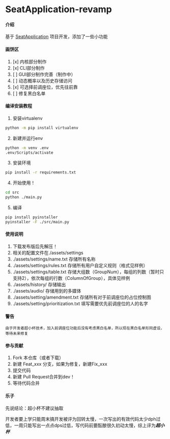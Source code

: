 # SeatApplication-revamp

#### 介绍

基于 [SeatApplication](https://github.com/lkrkerry1/SeatApplication) 项目开发，添加了一些小功能

#### 画饼区
1. [x] 内核部分制作
2. [x] CLI部分制作
3. [ ] GUI部分制作完善（制作中）
4. [ ] 动态概率以及历史存储访问
5. [x] 可选择前调座位，优先往前靠
6. [ ] 修复黑白名单

#### 编译安装教程

1.  安装virtualenv

```bash
python -m pip install virtualenv
```
2. 新建并运行env
```bash
python -m venv .env
.env/Scripts/activate
```

3.  安装环境

```bash
pip install -r requirements.txt
```

4.  开始使用！
```bash
cd src
python ./main.py
```
5. 编译
```bash
pip install pyinstaller 
pyinstaller -F ./src/main.py
```

#### 使用说明

1.  下载发布版后先解压！
2.  相关的配置文件在./assets/settings
3.  ./assets/settings/name.txt 存储所有名称
4.  ./assets/settings/rules.txt 存储所有用户自定义规则（格式见样例）
5.  ./assets/settings/table.txt 存储大组数（GroupNum），每组的列数（暂时只支持2），依次每组的行数（ColumnOfGroup），具体见样例
6.  ./assets/history/ 存储输出
7.  ./assets/audio/ 存储用到的多媒体
8.  ./assets/setting/amendment.txt 存储所有对于前调座位的占位控制图
9.  ./assets/setting/prioritization.txt 填写需要优先前调座位的人的名字

#### 警告
    由于开发者超小杯技术，加入前调座位功能后没有考虑黑白名单，所以现在黑白名单形同虚设，等待未来修复

#### 参与贡献

1.  Fork 本仓库（或者下载）
2.  新建 Feat_xxx 分支，如果为修复，新建Fix_xxx
3.  提交代码
4.  新建 Pull Request合并到dev！
5.  等待代码合并

#### 乐子
先说结论：超小杯不建议抽取

开发者要上学只能周末搞开发被评为回转太慢，一次写出的有效代码太少dph过低，一周只能写出一点点dps过低，写代码前要酝酿很久初动太慢，综上评为***超小杯***